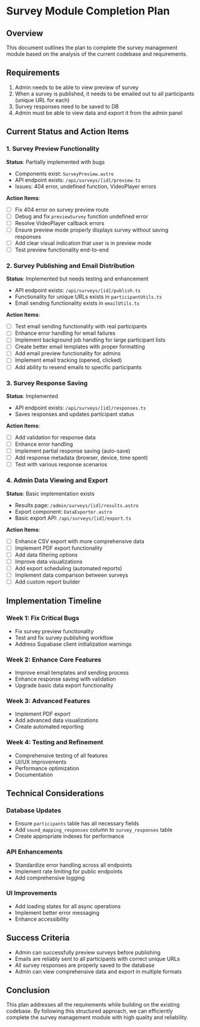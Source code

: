 # Survey Module Completion Plan

## Overview
This document outlines the plan to complete the survey management module based on the analysis of the current codebase and requirements.

## Requirements
1. Admin needs to be able to view preview of survey
2. When a survey is published, it needs to be emailed out to all participants (unique URL for each)
3. Survey responses need to be saved to DB
4. Admin must be able to view data and export it from the admin panel

## Current Status and Action Items

### 1. Survey Preview Functionality
**Status**: Partially implemented with bugs
- Components exist: `SurveyPreview.astro`
- API endpoint exists: `/api/surveys/[id]/preview.ts`
- Issues: 404 error, undefined function, VideoPlayer errors

**Action Items**:
- [ ] Fix 404 error on survey preview route
- [ ] Debug and fix `previewSurvey` function undefined error
- [ ] Resolve VideoPlayer callback errors
- [ ] Ensure preview mode properly displays survey without saving responses
- [ ] Add clear visual indication that user is in preview mode
- [ ] Test preview functionality end-to-end

### 2. Survey Publishing and Email Distribution
**Status**: Implemented but needs testing and enhancement
- API endpoint exists: `/api/surveys/[id]/publish.ts`
- Functionality for unique URLs exists in `participantUtils.ts`
- Email sending functionality exists in `emailUtils.ts`

**Action Items**:
- [ ] Test email sending functionality with real participants
- [ ] Enhance error handling for email failures
- [ ] Implement background job handling for large participant lists
- [ ] Create better email templates with proper formatting
- [ ] Add email preview functionality for admins
- [ ] Implement email tracking (opened, clicked)
- [ ] Add ability to resend emails to specific participants

### 3. Survey Response Saving
**Status**: Implemented
- API endpoint exists: `/api/surveys/[id]/responses.ts`
- Saves responses and updates participant status

**Action Items**:
- [ ] Add validation for response data
- [ ] Enhance error handling
- [ ] Implement partial response saving (auto-save)
- [ ] Add response metadata (browser, device, time spent)
- [ ] Test with various response scenarios

### 4. Admin Data Viewing and Export
**Status**: Basic implementation exists
- Results page: `/admin/surveys/[id]/results.astro`
- Export component: `DataExporter.astro`
- Basic export API: `/api/surveys/[id]/export.ts`

**Action Items**:
- [ ] Enhance CSV export with more comprehensive data
- [ ] Implement PDF export functionality
- [ ] Add data filtering options
- [ ] Improve data visualizations
- [ ] Add export scheduling (automated reports)
- [ ] Implement data comparison between surveys
- [ ] Add custom report builder

## Implementation Timeline

### Week 1: Fix Critical Bugs
- Fix survey preview functionality
- Test and fix survey publishing workflow
- Address Supabase client initialization warnings

### Week 2: Enhance Core Features
- Improve email templates and sending process
- Enhance response saving with validation
- Upgrade basic data export functionality

### Week 3: Advanced Features
- Implement PDF export
- Add advanced data visualizations
- Create automated reporting

### Week 4: Testing and Refinement
- Comprehensive testing of all features
- UI/UX improvements
- Performance optimization
- Documentation

## Technical Considerations

### Database Updates
- Ensure `participants` table has all necessary fields
- Add `sound_mapping_responses` column to `survey_responses` table
- Create appropriate indexes for performance

### API Enhancements
- Standardize error handling across all endpoints
- Implement rate limiting for public endpoints
- Add comprehensive logging

### UI Improvements
- Add loading states for all async operations
- Implement better error messaging
- Enhance accessibility

## Success Criteria
- Admin can successfully preview surveys before publishing
- Emails are reliably sent to all participants with correct unique URLs
- All survey responses are properly saved to the database
- Admin can view comprehensive data and export in multiple formats

## Conclusion
This plan addresses all the requirements while building on the existing codebase. By following this structured approach, we can efficiently complete the survey management module with high quality and reliability.